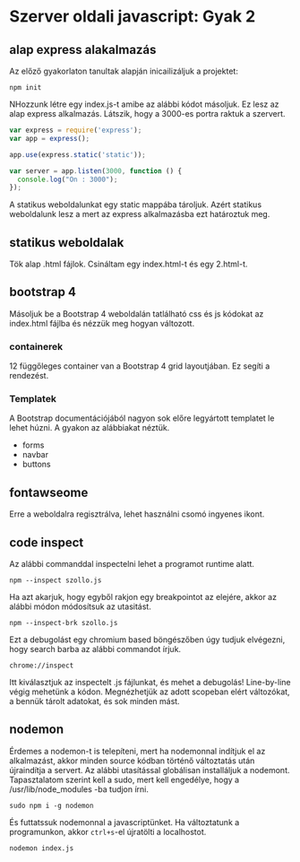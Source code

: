 # Szerver oldali javascript: Gyak 2

## alap express alakalmazás

Az előző gyakorlaton tanultak alapján inicailizáljuk a projektet:

```
npm init
```

NHozzunk létre egy index.js-t amibe az alábbi kódot másoljuk. Ez lesz az alap express alkalmazás. Látszik, hogy a 3000-es portra raktuk a szervert.

```javascript
var express = require('express');
var app = express();

app.use(express.static('static'));

var server = app.listen(3000, function () {
  console.log("On : 3000");
});
```

A statikus weboldalunkat egy static mappába tároljuk. Azért statikus weboldalunk lesz a mert az express alkalmazásba ezt határoztuk meg.


## statikus weboldalak

Tök alap .html fájlok. Csináltam egy index.html-t és egy 2.html-t.

## bootstrap 4

Másoljuk be a Bootstrap 4 weboldalán tatlálható css és js kódokat az index.html fájlba és nézzük meg hogyan változott.

### containerek

12 függőleges container van a Bootstrap 4 grid layoutjában. Ez segíti a rendezést.

### Templatek

A Bootstrap documentációjából nagyon sok előre legyártott templatet le lehet húzni. A gyakon az alábbiakat néztük.

- forms
- navbar
- buttons

## fontawseome

Erre a weboldalra regisztrálva, lehet használni csomó ingyenes ikont.

## code inspect

Az alábbi commanddal inspectelni lehet a programot runtime alatt.

```
npm --inspect szollo.js
```

Ha azt akarjuk, hogy egyből rakjon egy breakpointot az elejére, akkor az alábbi módon módosítsuk az utasitást.

```
npm --inspect-brk szollo.js
```

Ezt a debugolást egy chromium based böngészőben úgy tudjuk elvégezni, hogy search barba az alábbi commandot írjuk.

```
chrome://inspect
```

Itt kiválasztjuk az inspectelt .js fájlunkat, és mehet a debugolás! Line-by-line végig mehetünk a kódon. Megnézhetjük az adott scopeban elért változókat, a bennük tárolt adatokat, és sok minden mást.

## nodemon

Érdemes a nodemon-t is telepíteni, mert ha nodemonnal indítjuk el az alkalmazást, akkor minden source kódban történő változtatás után újraindítja a servert. Az alábbi utasítással globálisan installáljuk a nodemont. Tapasztalatom szerint kell a sudo, mert kell engedélye, hogy a /usr/lib/node_modules -ba tudjon írni.

```
sudo npm i -g nodemon
```

És futtatssuk nodemonnal a javascriptünket. Ha változtatunk a programunkon, akkor `ctrl+s`-el újratölti a localhostot.

```
nodemon index.js
```


